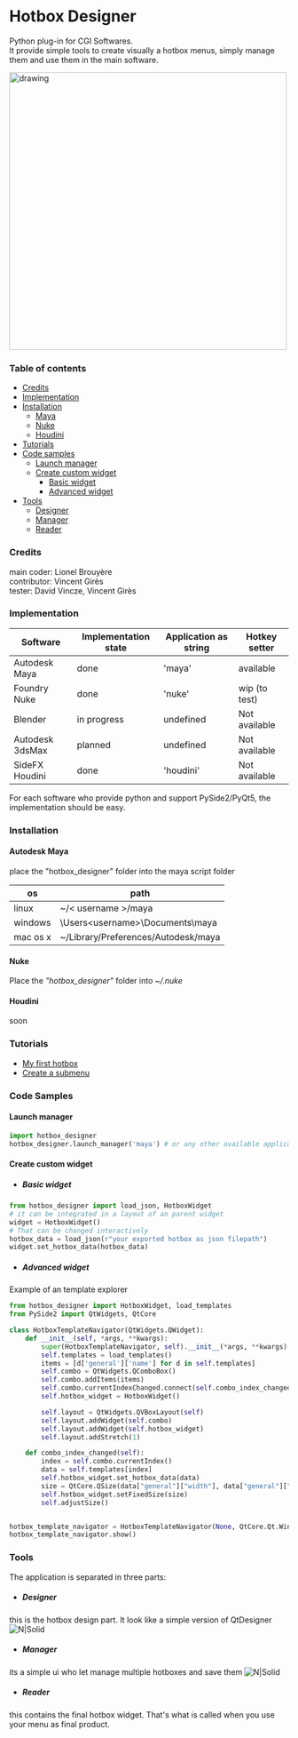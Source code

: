 
# Hotbox Designer
Python plug-in for CGI Softwares.  
It provide simple tools to create visually a hotbox menus, simply manage them and use them in the main software.

<img src="https://raw.githubusercontent.com/luckylyk/hotbox_designer/master/documentation/hotbox.gif" alt="drawing" align="center" width="500"/>

### Table of contents
* [Credits](#credits)
* [Implementation](#implementation)
* [Installation](#installation)
    * [Maya](#autodesk-maya)
    * [Nuke](#nuke)
    * [Houdini](#houdini)
* [Tutorials](#tutorials)
* [Code samples](#code-samples)
    * [Launch manager](#launch-manager)
    * [Create custom widget](#create-custom-widget)
        * [Basic widget](#basic-widget)
        * [Advanced widget](#advanced-widget)
* [Tools](#tools)
    * [Designer](#designer)
    * [Manager](#manager)
    * [Reader](#reader)

### Credits 
main coder: Lionel Brouyère  
contributor: Vincent Girès  
tester: David Vincze, Vincent Girès
### Implementation
| Software       | Implementation state | Application as string | Hotkey setter   |
| ------         | ------               | ------                | -----           |
| Autodesk Maya  | done                 | 'maya'                | available       |
| Foundry Nuke   | done                 | 'nuke'                | wip (to test)   |
| Blender        | in progress          | undefined             | Not available   |
| Autodesk 3dsMax| planned              | undefined             | Not available   |
| SideFX Houdini | done                 | 'houdini'             | Not available   |

For each software who provide python and support PySide2/PyQt5, the implementation should be easy.

### Installation
#### Autodesk Maya

place the "hotbox_designer" folder into the maya script folder

| os       | path                                          |
| ------   | ------                                        |
| linux    | ~/< username >/maya                           |
| windows  | \Users\<username>\Documents\maya              |
| mac os x | ~<username>/Library/Preferences/Autodesk/maya |

#### Nuke
Place the _"hotbox_designer"_ folder into _~/.nuke_<br />

#### Houdini
soon
### Tutorials
* [My first hotbox](https://vimeo.com/304248049)
* [Create a submenu](https://vimeo.com/304252379)
### Code Samples
#### Launch manager
```python
import hotbox_designer
hotbox_designer.launch_manager('maya') # or any other available application name as string
```
#### Create custom widget
* ##### Basic widget
```python
from hotbox_designer import load_json, HotboxWidget
# it can be integrated in a layout of an parent widget
widget = HotboxWidget()
# That can be changed interactively
hotbox_data = load_json(r"your exported hotbox as json filepath")
widget.set_hotbox_data(hotbox_data)
```
* ##### Advanced widget
Example of an template explorer

```python
from hotbox_designer import HotboxWidget, load_templates
from PySide2 import QtWidgets, QtCore

class HotboxTemplateNavigator(QtWidgets.QWidget):
    def __init__(self, *args, **kwargs):
        super(HotboxTemplateNavigator, self).__init__(*args, **kwargs)
        self.templates = load_templates()
        items = [d['general']['name'] for d in self.templates]
        self.combo = QtWidgets.QComboBox()
        self.combo.addItems(items)
        self.combo.currentIndexChanged.connect(self.combo_index_changed)
        self.hotbox_widget = HotboxWidget()

        self.layout = QtWidgets.QVBoxLayout(self)
        self.layout.addWidget(self.combo)
        self.layout.addWidget(self.hotbox_widget)
        self.layout.addStretch(1)

    def combo_index_changed(self):
        index = self.combo.currentIndex()
        data = self.templates[index]
        self.hotbox_widget.set_hotbox_data(data)
        size = QtCore.QSize(data["general"]["width"], data["general"]["height"])
        self.hotbox_widget.setFixedSize(size)
        self.adjustSize()


hotbox_template_navigator = HotboxTemplateNavigator(None, QtCore.Qt.Window)
hotbox_template_navigator.show()
```

### Tools
The application is separated in three parts:
- ##### Designer
this is the hotbox design part. It look like a simple version of QtDesigner
![N|Solid](https://raw.githubusercontent.com/luckylyk/hotbox_designer/master/documentation/heditor.jpg)
- ##### Manager
its a simple ui who let manage multiple hotboxes and save them
![N|Solid](https://raw.githubusercontent.com/luckylyk/hotbox_designer/master/documentation/manager2.jpg)
- ##### Reader
this contains the final hotbox widget. That's what is called when you use your menu as final product.
